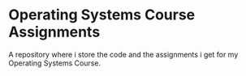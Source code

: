 # Operating Systems Course Assignments
A repository where i store the code and the assignments i get for my Operating Systems Course.
